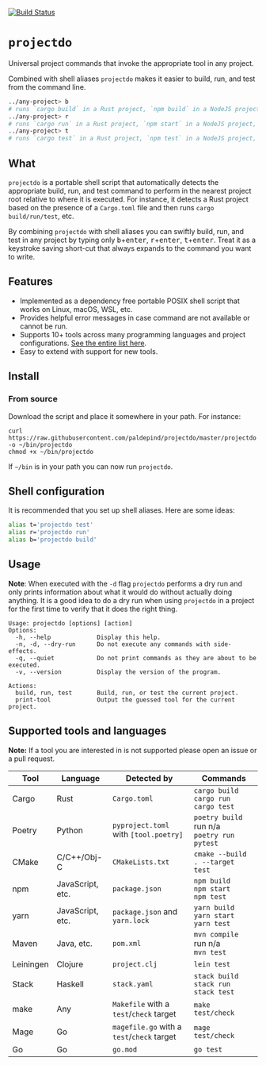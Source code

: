 [![Build Status](https://travis-ci.com/paldepind/tst.svg?branch=master)](https://travis-ci.com/paldepind/tst)

# `projectdo`

Universal project commands that invoke the appropriate tool in any project.

Combined with shell aliases `projectdo` makes it easier to build, run, and test
from the command line.

```sh
../any-project> b
# runs `cargo build` in a Rust project, `npm build` in a NodeJS project, etc.
../any-project> r
# runs `cargo run` in a Rust project, `npm start` in a NodeJS project, etc.
../any-project> t
# runs `cargo test` in a Rust project, `npm test` in a NodeJS project, etc.
```

## What

`projectdo` is a portable shell script that automatically detects the
appropriate build, run, and test command to perform in the nearest project root
relative to where it is executed. For instance, it detects a Rust project based
on the presence of a `Cargo.toml` file and then runs `cargo build/run/test`,
etc.

By combining `projectdo` with shell aliases you can swiftly build, run, and
test in any project by typing only <kbd>b</kbd>+<kbd>enter</kbd>,
<kbd>r</kbd>+<kbd>enter</kbd>, <kbd>t</kbd>+<kbd>enter</kbd>. Treat it as a
keystroke saving short-cut that always expands to the command you want to
write.

## Features

* Implemented as a dependency free portable POSIX shell script that works on
  Linux, macOS, WSL, etc.
* Provides helpful error messages in case command are not available or cannot
  be run.
* Supports 10+ tools across many programming languages and project
  configurations. [See the entire list here](#supported-tools-and-languages).
* Easy to extend with support for new tools.

## Install

### From source

Download the script and place it somewhere in your path. For instance:

```
curl https://raw.githubusercontent.com/paldepind/projectdo/master/projectdo -o ~/bin/projectdo
chmod +x ~/bin/projectdo
```

If `~/bin` is in your path you can now run `projectdo`.

<!-- ### npm -->

<!-- T For Test can be installed from npm (easy if you're already using npm). -->

<!-- ``` -->
<!-- npm i --global @paldepind/tst -->
<!-- ``` -->

<!-- This automatically adds `t` to your path. -->

## Shell configuration

It is recommended that you set up shell aliases. Here are some ideas:

```sh
alias t='projectdo test'
alias r='projectdo run'
alias b='projectdo build'
```

## Usage

**Note**: When executed with the `-d` flag `projectdo` performs a dry run and
only prints information about what it would do without actually doing anything.
It is a good idea to do a dry run when using `projectdo` in a project for the
first time to verify that it does the right thing.

```
Usage: projectdo [options] [action]
Options:
  -h, --help             Display this help.
  -n, -d, --dry-run      Do not execute any commands with side-effects.
  -q, --quiet            Do not print commands as they are about to be executed.
  -v, --version          Display the version of the program.

Actions:
  build, run, test       Build, run, or test the current project.
  print-tool             Output the guessed tool for the current project.
```

## Supported tools and languages

**Note:** If a tool you are interested in is not supported please open an issue or a pull
request.

| Tool      | Language         | Detected by                                | Commands                                               |
|-----------|------------------|--------------------------------------------|--------------------------------------------------------|
| Cargo     | Rust             | `Cargo.toml`                               | `cargo build` <br/> `cargo run` <br/> `cargo test`     |
| Poetry    | Python           | `pyproject.toml` with `[tool.poetry]`      | `poetry build` <br/> run n/a <br/> `poetry run pytest` |
| CMake     | C/C++/Obj-C      | `CMakeLists.txt`                           | `cmake --build . --target test`                        |
| npm       | JavaScript, etc. | `package.json`                             | `npm build` <br/> `npm start` <br/> `npm test`         |
| yarn      | JavaScript, etc. | `package.json` and `yarn.lock`             | `yarn build` <br/> `yarn start` <br/> `yarn test`      |
| Maven     | Java, etc.       | `pom.xml`                                  | `mvn compile` <br/> run n/a <br/> `mvn test`           |
| Leiningen | Clojure          | `project.clj`                              | `lein test`                                            |
| Stack     | Haskell          | `stack.yaml`                               | `stack build` <br/> `stack run` <br/> `stack test`     |
| make      | Any              | `Makefile` with a `test`/`check` target    | `make test/check`                                      |
| Mage      | Go               | `magefile.go` with a `test`/`check` target | `mage test/check`                                      |
| Go        | Go               | `go.mod`                                   | `go test`                                              |

